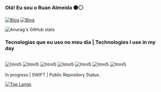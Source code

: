 ### Olá! Eu sou o Ruan Almeida ⚫⚪

[![Blog](https://img.shields.io/badge/LinkedIn-0077B5?style=for-the-badge&logo=linkedin&logoColor=white)](https://www.linkedin.com/in/ruan-almeida-104344143/)
[![Blog](https://img.shields.io/badge/Instagram-E4405F?style=for-the-badge&logo=instagram&logoColor=white)](https://www.instagram.com/ruan.ab/)

![Anurag's GitHub stats](https://github-readme-stats.vercel.app/api?username=DevRuanA&show_icons=true&theme=transparent)

### Tecnologias que eu uso no meu dia | Technologies I use in my day

<div style="display: iniline_block"><br/>
<img aling="center" alt="html5" src="https://img.shields.io/badge/TypeScript-007ACC?style=for-the-badge&logo=typescript&logoColor=white">
<img aling="center" alt="html5" src="https://img.shields.io/badge/React-20232A?style=for-the-badge&logo=react&logoColor=61DAFB">
<img aling="center" alt="html5" src="https://img.shields.io/badge/JavaScript-F7DF1E?style=for-the-badge&logo=javascript&logoColor=black">
<img aling="center" alt="html5" src="https://img.shields.io/badge/Node.js-43853D?style=for-the-badge&logo=node.js&logoColor=white">
<img aling="center" alt="html5" src="https://img.shields.io/badge/Swift-FA7343?style=for-the-badge&logo=swift&logoColor=white">
<img aling="center" alt="html5" src="https://img.shields.io/badge/HTML5-E34F26?style=for-the-badge&logo=html5&logoColor=white">
<img aling="center" alt="html5" src="https://img.shields.io/badge/CSS-239120?&style=for-the-badge&logo=css3&logoColor=white">
</div><br/>
In progress | SWIFT | Public Repository Status.

[![Top Langs](https://github-readme-stats.vercel.app/api/top-langs/?username=anuraghazra)](https://github.com/anuraghazra/github-readme-stats)
